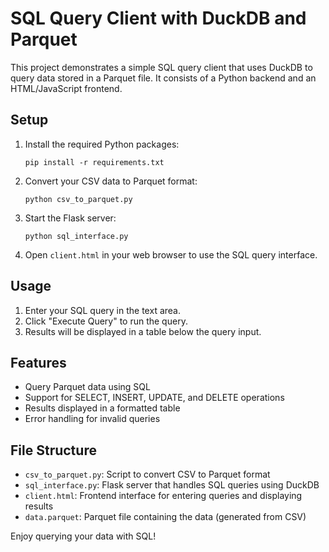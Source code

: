 
# SQL Query Client with DuckDB and Parquet

This project demonstrates a simple SQL query client that uses DuckDB to query data stored in a Parquet file. It consists of a Python backend and an HTML/JavaScript frontend.

## Setup

1. Install the required Python packages:
   ```
   pip install -r requirements.txt
   ```

2. Convert your CSV data to Parquet format:
   ```
   python csv_to_parquet.py
   ```

3. Start the Flask server:
   ```
   python sql_interface.py
   ```

4. Open `client.html` in your web browser to use the SQL query interface.

## Usage

1. Enter your SQL query in the text area.
2. Click "Execute Query" to run the query.
3. Results will be displayed in a table below the query input.

## Features

- Query Parquet data using SQL
- Support for SELECT, INSERT, UPDATE, and DELETE operations
- Results displayed in a formatted table
- Error handling for invalid queries

## File Structure

- `csv_to_parquet.py`: Script to convert CSV to Parquet format
- `sql_interface.py`: Flask server that handles SQL queries using DuckDB
- `client.html`: Frontend interface for entering queries and displaying results
- `data.parquet`: Parquet file containing the data (generated from CSV)

Enjoy querying your data with SQL!
